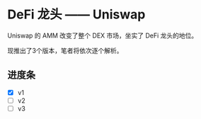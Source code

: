 # DeFi 龙头 —— Uniswap

Uniswap 的 AMM 改变了整个 DEX 市场，坐实了 DeFi 龙头的地位。

现推出了3个版本，笔者将依次逐个解析。

## 进度条

- [x] v1
- [ ] v2
- [ ] v3